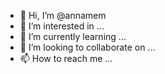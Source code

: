 - 👋 Hi, I’m @annamem
- 👀 I’m interested in ...
- 🌱 I’m currently learning ...
- 💞️ I’m looking to collaborate on ...
- 📫 How to reach me ...

<!---
annamem/annamem is a ✨ special ✨ repository because its `README.md` (this file) appears on your GitHub profile.
You can click the Preview link to take a look at your changes.
--->
